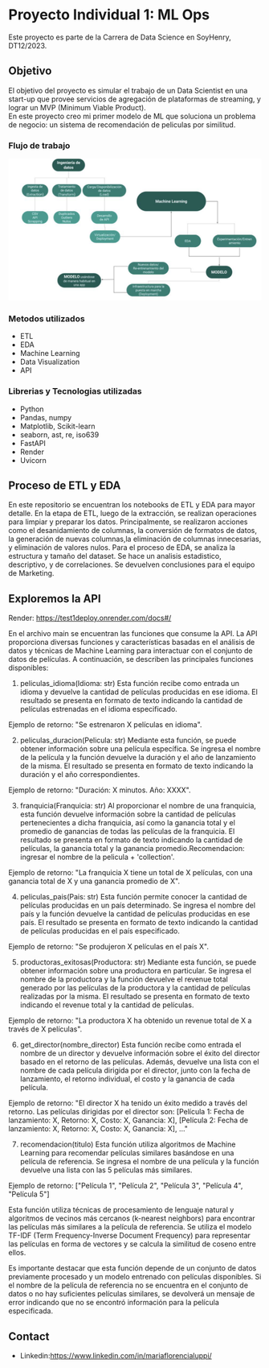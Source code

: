 # Proyecto Individual 1: ML Ops
Este proyecto es parte de la Carrera de Data Science en SoyHenry, DT12/2023.



## Objetivo
El objetivo del proyecto es simular el trabajo de un Data Scientist en una start-up que provee servicios de agregación de plataformas de streaming, y lograr un MVP (Minimum Viable Product).  
En este proyecto creo mi primer modelo de ML que soluciona un problema de negocio: un sistema de recomendación de peliculas por similitud.

### Flujo de trabajo
![Flujo ML](https://github.com/MaryFlorence/test1/blob/master/flujo%20ML%20Ops.png)



### Metodos utilizados
* ETL
* EDA
* Machine Learning
* Data Visualization
* API


### Librerias y Tecnologias utilizadas
* Python
* Pandas, numpy
* Matplotlib, Scikit-learn
* seaborn, ast, re, iso639
* FastAPI
* Render
* Uvicorn

## Proceso de ETL y EDA

En este repositorio se encuentran los notebooks de ETL y EDA para mayor detalle. En la etapa de ETL, luego de la extracción, se realizan operaciones para limpiar y preparar los datos.  Principalmente, se realizaron acciones como el desanidamiento de columnas, la conversión de formatos de datos, la generación de nuevas columnas,la eliminación de columnas innecesarias, y eliminación de valores nulos. Para el proceso de EDA, se analiza la estructura y tamaño del dataset. Se hace un analisis estadistico, descriptivo, y de correlaciones. Se devuelven conclusiones para el equipo de Marketing.

## Exploremos la API 
Render: https://test1deploy.onrender.com/docs#/

En el archivo main se encuentran las funciones que consume la API.
La API proporciona diversas funciones y características basadas en el análisis de datos y técnicas de Machine Learning para interactuar con el conjunto de datos de películas. A continuación, se describen las principales funciones disponibles:

1. peliculas_idioma(Idioma: str)
Esta función recibe como entrada un idioma y devuelve la cantidad de películas producidas en ese idioma. El resultado se presenta en formato de texto indicando la cantidad de películas estrenadas en el idioma especificado.

Ejemplo de retorno: "Se estrenaron X películas en idioma".

2. peliculas_duracion(Pelicula: str)
Mediante esta función, se puede obtener información sobre una película específica. Se ingresa el nombre de la película y la función devuelve la duración y el año de lanzamiento de la misma. El resultado se presenta en formato de texto indicando la duración y el año correspondientes.

Ejemplo de retorno: "Duración: X minutos. Año: XXXX".

3. franquicia(Franquicia: str)
Al proporcionar el nombre de una franquicia, esta función devuelve información sobre la cantidad de películas pertenecientes a dicha franquicia, así como la ganancia total y el promedio de ganancias de todas las películas de la franquicia. El resultado se presenta en formato de texto indicando la cantidad de películas, la ganancia total y la ganancia promedio.Recomendacion: ingresar el nombre de la pelicula + 'collection'.

Ejemplo de retorno: "La franquicia X tiene un total de X películas, con una ganancia total de X y una ganancia promedio de X".

4. peliculas_pais(Pais: str)
Esta función permite conocer la cantidad de películas producidas en un país determinado. Se ingresa el nombre del país y la función devuelve la cantidad de películas producidas en ese país. El resultado se presenta en formato de texto indicando la cantidad de películas producidas en el país especificado.

Ejemplo de retorno: "Se produjeron X películas en el país X".

5. productoras_exitosas(Productora: str)
Mediante esta función, se puede obtener información sobre una productora en particular. Se ingresa el nombre de la productora y la función devuelve el revenue total generado por las películas de la productora y la cantidad de películas realizadas por la misma. El resultado se presenta en formato de texto indicando el revenue total y la cantidad de películas.

Ejemplo de retorno: "La productora X ha obtenido un revenue total de X a través de X películas".

6. get_director(nombre_director)
Esta función recibe como entrada el nombre de un director y devuelve información sobre el éxito del director basado en el retorno de las películas. Además, devuelve una lista con el nombre de cada película dirigida por el director, junto con la fecha de lanzamiento, el retorno individual, el costo y la ganancia de cada película.

Ejemplo de retorno: "El director X ha tenido un éxito medido a través del retorno. Las películas dirigidas por el director son: [Película 1: Fecha de lanzamiento: X, Retorno: X, Costo: X, Ganancia: X], [Película 2: Fecha de lanzamiento: X, Retorno: X, Costo: X, Ganancia: X], ..."

7. recomendacion(titulo)
Esta función utiliza algoritmos de Machine Learning para recomendar películas similares basándose en una película de referencia. Se ingresa el nombre de una película y la función devuelve una lista con las 5 películas más similares.

Ejemplo de retorno: ["Película 1", "Película 2", "Película 3", "Película 4", "Película 5"]

Esta función utiliza técnicas de procesamiento de lenguaje natural y algoritmos de vecinos más cercanos (k-nearest neighbors) para encontrar las películas más similares a la película de referencia. Se utiliza el modelo TF-IDF (Term Frequency-Inverse Document Frequency) para representar las películas en forma de vectores y se calcula la similitud de coseno entre ellos.

Es importante destacar que esta función depende de un conjunto de datos previamente procesado y un modelo entrenado con películas disponibles. Si el nombre de la película de referencia no se encuentra en el conjunto de datos o no hay suficientes películas similares, se devolverá un mensaje de error indicando que no se encontró información para la película especificada.

## Contact
* Linkedin:https://www.linkedin.com/in/mariaflorencialuppi/
